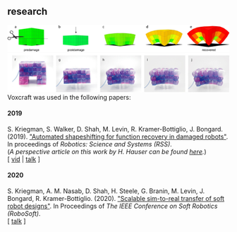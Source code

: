 ## research

![image](img/teaserA.png)
![image](img/teaserB.png)
Voxcraft was used in the following papers:
<br>

<a name="2019"></a>
#### 2019
S. Kriegman, S. Walker, D. Shah, M. Levin, R. Kramer-Bottiglio, J. Bongard. (2019). 
["Automated shapeshifting for function recovery in damaged robots"](http://www.roboticsproceedings.org/rss15/p28.pdf). 
In proceedings of _Robotics: Science and Systems (RSS)_. 
<br>
(_A perspective article on this work by H. Hauser can be found [here](https://www.nature.com/articles/s42256-019-0076-6.epdf?author_access_token=R-S3FjSBIhUsomuDvARA7dRgN0jAjWel9jnR3ZoTv0OIXKmCfd5tDZfG1f8Y5jvWw1CSopZsGNYUdE_VbrVz-w5iIfuBDqNnm4FKFVTmuh3hNAJu38EzDsJc8di2AANa1jSA3LV3Q3Vd-wov1l5Amw%3D%3D)._)
<br>
[ [vid](https://youtu.be/fFIDz8maVh0) | [talk](https://youtu.be/stYJ1Miesk4) ]
<br>

<a name="2020"></a>
#### 2020
S. Kriegman, A. M. Nasab, D. Shah, H. Steele, G. Branin, M. Levin, J. Bongard, R. Kramer-Bottiglio. (2020). 
["Scalable sim-to-real transfer of soft robot designs"](https://arxiv.org/abs/1911.10290). 
In Proceedings of _The IEEE Conference on Soft Robotics (RoboSoft)_. 
<br>
[ [talk](https://youtu.be/0dVdk8XCN9U) ]
<br>
